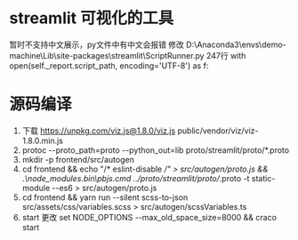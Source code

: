 # streamlit 可视化的工具
暂时不支持中文展示，py文件中有中文会报错
修改 D:\Anaconda3\envs\demo-machine\Lib\site-packages\streamlit\ScriptRunner.py 247行
with open(self._report.script_path, encoding='UTF-8') as f:
# 源码编译
1. 下载 https://unpkg.com/viz.js@1.8.0/viz.js  public/vendor/viz/viz-1.8.0.min.js
1. protoc --proto_path=proto  --python_out=lib proto/streamlit/proto/*.proto
1. mkdir -p frontend/src/autogen
1. cd frontend && echo "/* eslint-disable */" > src/autogen/proto.js && .\node_modules\.bin\pbjs.cmd ../proto/streamlit/proto/*.proto -t static-module --es6 > src/autogen/proto.js
1. cd frontend && yarn run --silent scss-to-json src/assets/css/variables.scss > src/autogen/scssVariables.ts
1. start 更改 set NODE_OPTIONS --max_old_space_size=8000 && craco start

